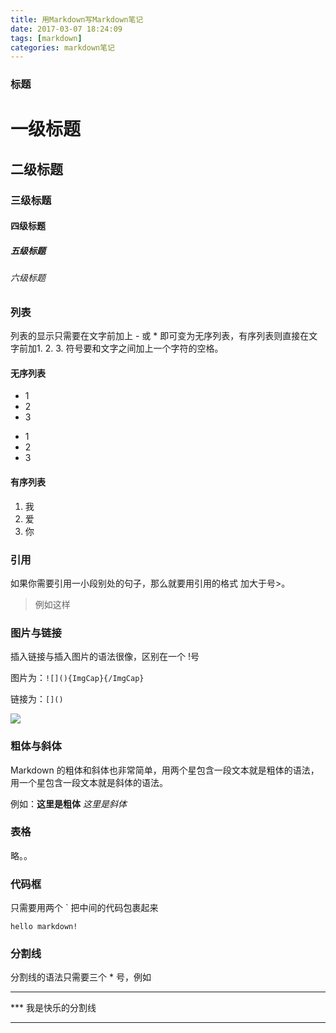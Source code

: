 ```yaml
---
title: 用Markdown写Markdown笔记
date: 2017-03-07 18:24:09
tags: [markdown]
categories: markdown笔记
---
```


### 标题

# 一级标题
## 二级标题
### 三级标题
#### 四级标题
##### 五级标题
###### 六级标题

### 列表

列表的显示只需要在文字前加上 - 或 * 即可变为无序列表，有序列表则直接在文字前加1. 2. 3. 符号要和文字之间加上一个字符的空格。

#### 无序列表
* 1
* 2
* 3

- 1
- 2
- 3

#### 有序列表
1. 我
2. 爱
3. 你

### 引用

如果你需要引用一小段别处的句子，那么就要用引用的格式 加大于号>。

>例如这样

### 图片与链接

插入链接与插入图片的语法很像，区别在一个 !号

图片为：``![](){ImgCap}{/ImgCap}``

链接为：``[]()``

![](https://cdn.sspai.com/attachment/origin/2014/04/15/69495.jpg)

### 粗体与斜体

Markdown 的粗体和斜体也非常简单，用两个星包含一段文本就是粗体的语法，用一个星包含一段文本就是斜体的语法。

例如：**这里是粗体**    *这里是斜体*

### 表格

略。。

### 代码框

只需要用两个 ` 把中间的代码包裹起来

``
	hello markdown!
``

### 分割线

分割线的语法只需要三个 * 号，例如

*** 
*** 我是快乐的分割线
*** 

